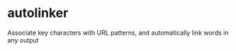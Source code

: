 autolinker
==========

Associate key characters with URL patterns, and automatically link words in any output
